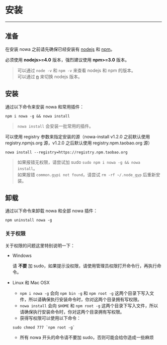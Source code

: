 # 安装

---

## 准备

在安装 nowa 之前请先确保已经安装有 [nodejs](https://nodejs.org/) 和 [npm](https://www.npmjs.com/)。

必须使用 **nodejs>=4.0** 版本，强烈建议使用 **npm>=3.0** 版本。  
> 可以通过 `node -v` 和 `npm -v` 来查看 nodejs 和 npm 的版本。  
> 可以通过 [n](http://web.npm.alibaba-inc.com/package/n) 来切换 nodejs 版本。

## 安装

通过以下命令来安装 nowa 和常用插件：

```shell
npm i nowa -g && nowa install
```

> `nowa install` 会安装一批常用的插件。

可以使用 registry 参数来指定安装的源（nowa-install v1.2.0 之前默认使用 registry.npmjs.org 源，v1.2.0 之后默认使用 registry.npm.taobao.org 源）
```
nowa install --registry=https://registry.npm.taobao.org
```

> 如果报错无权限，请尝试加 sudo `sudo npm i nowa -g && nowa install`。  
> 如果报错 `common.gypi not found`，请尝试 `rm -rf ~/.node_gyp` 后重新安装。

## 卸载

通过以下命令来卸载 nowa 和全部 nowa 插件：

```shell
npm uninstall nowa -g
```

### 关于权限

关于权限的问题这里特别说明一下：

- Windows

  请 **不要** 加 sudo，如果提示没权限，请使用管理员权限打开命令行，再执行命令。

- Linux 和 Mac OSX

  - `npm i nowa -g` 会向 `npm bin -g` 和 `npm root -g` 这两个目录下写入文件，所以请确保执行安装命令时，你对这两个目录拥有写权限。  
  - `nowa install` 会向 `$HOME` 和 `npm root -g` 这两个目录下写入文件，所以请确保执行安装命令时，你对这两个目录拥有写权限。  
  - 获得写权限可以使用以下命令：
  ```shell
  sudo chmod 777 `npm root -g`
  ```
  - 所有 nowa 开头的命令请不要加 sudo，否则可能会给你造成一些麻烦
